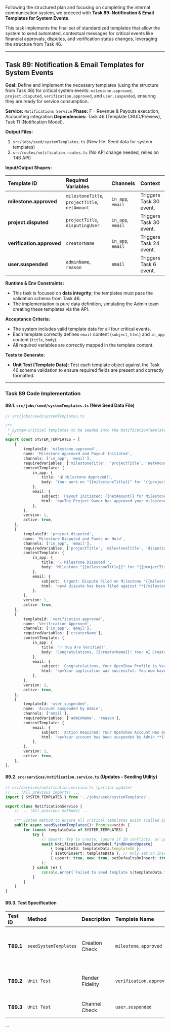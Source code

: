 Following the structured plan and focusing on completing the internal communication system, we proceed with **Task 89: Notification & Email Templates for System Events**.

This task implements the final set of standardized templates that allow the system to send automated, contextual messages for critical events like financial approvals, disputes, and verification status changes, leveraging the structure from Task 46.

***

## **Task 89: Notification & Email Templates for System Events**

**Goal:** Define and implement the necessary templates (using the structure from Task 46) for critical system events: `milestone.approved`, `project.disputed`, `verification.approved`, and `user.suspended`, ensuring they are ready for service consumption.

**Service:** `Notifications Service`
**Phase:** F - Revenue & Payouts execution, Accounting integration
**Dependencies:** Task 46 (Template CRUD/Preview), Task 11 (Notification Model).

**Output Files:**
1.  `src/jobs/seed/systemTemplates.ts` (New file: Seed data for system templates)
2.  `src/routes/notification.routes.ts` (No API change needed, relies on T46 API)

**Input/Output Shapes:**

| Template ID | Required Variables | Channels | Context |
| :--- | :--- | :--- | :--- |
| **milestone.approved** | `milestoneTitle`, `projectTitle`, `netAmount` | `in_app`, `email` | Triggers Task 30 event. |
| **project.disputed** | `projectTitle`, `disputingUser` | `in_app`, `email` | Triggers Task 30 event. |
| **verification.approved** | `creatorName` | `in_app`, `email` | Triggers Task 24 event. |
| **user.suspended** | `adminName`, `reason` | `email` | Triggers Task 6 event. |

**Runtime & Env Constraints:**
*   This task is focused on **data integrity**; the templates must pass the validation schema from Task 46.
*   The implementation is pure data definition, simulating the Admin team creating these templates via the API.

**Acceptance Criteria:**
*   The system includes valid template data for all four critical events.
*   Each template correctly defines `email` content (`subject`, `html`) and `in_app` content (`title`, `body`).
*   All required variables are correctly mapped in the template content.

**Tests to Generate:**
*   **Unit Test (Template Data):** Test each template object against the Task 46 schema validation to ensure required fields are present and correctly formatted.

***

### **Task 89 Code Implementation**

#### **89.1. `src/jobs/seed/systemTemplates.ts` (New Seed Data File)**

```typescript
// src/jobs/seed/systemTemplates.ts

/**
 * System-critical templates to be seeded into the NotificationTemplateModel (Task 46).
 */
export const SYSTEM_TEMPLATES = [
    {
        templateId: 'milestone.approved',
        name: 'Milestone Approved and Payout Initiated',
        channels: ['in_app', 'email'],
        requiredVariables: ['milestoneTitle', 'projectTitle', 'netAmount'],
        contentTemplate: {
            in_app: {
                title: '💰 Milestone Approved!',
                body: 'Your work on "{{milestoneTitle}}" for "{{projectTitle}}" has been approved. A payout of {{netAmount}} is now being processed.',
            },
            email: {
                subject: 'Payout Initiated: {{netAmount}} for Milestone: {{milestoneTitle}}',
                html: '<p>The Project Owner has approved your milestone, **{{milestoneTitle}}**, for the project <b>{{projectTitle}}</b>. The net payment of <b>{{netAmount}}</b> has been sent to your chosen payout method.</p>',
            },
        },
        version: 1,
        active: true,
    },
    {
        templateId: 'project.disputed',
        name: 'Milestone Disputed and Funds on Hold',
        channels: ['in_app', 'email'],
        requiredVariables: ['projectTitle', 'milestoneTitle', 'disputingUser'],
        contentTemplate: {
            in_app: {
                title: '⚠️ Milestone Disputed!',
                body: 'Milestone "{{milestoneTitle}}" for "{{projectTitle}}" has been disputed by {{disputingUser}}. Funds are now on hold.',
            },
            email: {
                subject: 'Urgent: Dispute Filed on Milestone "{{milestoneTitle}}"',
                html: '<p>A dispute has been filed against **{{milestoneTitle}}** in project **{{projectTitle}}**. The escrowed funds are immediately placed on hold pending resolution.</p>',
            },
        },
        version: 1,
        active: true,
    },
    {
        templateId: 'verification.approved',
        name: 'Verification Approved',
        channels: ['in_app', 'email'],
        requiredVariables: ['creatorName'],
        contentTemplate: {
            in_app: {
                title: '✅ You Are Verified!',
                body: 'Congratulations, {{creatorName}}! Your AI Creator profile is now verified. Your profile now features the verified badge.',
            },
            email: {
                subject: 'Congratulations, Your OpenShow Profile is Verified!',
                html: '<p>Your application was successful. You now have the verified badge and a higher ranking score on the Creator Directory.</p>',
            },
        },
        version: 1,
        active: true,
    },
    {
        templateId: 'user.suspended',
        name: 'Account Suspended by Admin',
        channels: ['email'],
        requiredVariables: ['adminName', 'reason'],
        contentTemplate: {
            email: {
                subject: 'Action Required: Your OpenShow Account Has Been Suspended',
                html: '<p>Your account has been suspended by Admin **{{adminName}}**. Reason: "{{reason}}". Please contact support if you believe this is an error.</p>',
            },
        },
        version: 1,
        active: true,
    },
];
```

#### **89.2. `src/services/notification.service.ts` (Updates - Seeding Utility)**

```typescript
// src/services/notification.service.ts (partial update)
// ... (All previous imports) ...
import { SYSTEM_TEMPLATES } from '../jobs/seed/systemTemplates';

export class NotificationService {
    // ... (All previous methods) ...
    
    /** System method to ensure all critical templates exist (called by a seeding job). */
    public async seedSystemTemplates(): Promise<void> {
        for (const templateData of SYSTEM_TEMPLATES) {
            try {
                // Upsert: Try to create, ignore if ID conflicts, or update version if logic requires
                await NotificationTemplateModel.findOneAndUpdate(
                    { templateId: templateData.templateId },
                    { $setOnInsert: templateData }, // Only set on insert
                    { upsert: true, new: true, setDefaultsOnInsert: true }
                );
            } catch (e) {
                console.error(`Failed to seed template ${templateData.templateId}:`, e);
            }
        }
    }
}
```

#### **89.3. Test Specification**

| Test ID | Method | Description | Template Name | Required Variables Check |
| :--- | :--- | :--- | :--- | :--- |
| **T89.1** | `seedSystemTemplates` | Creation Check | `milestone.approved` | Verifies `requiredVariables` contains `milestoneTitle`, `projectTitle`, `netAmount`. |
| **T89.2** | `Unit Test` | Render Fidelity | `verification.approved` | Rendering with `{ creatorName: 'Alice' }` produces title "✅ You Are Verified!". |
| **T89.3** | `Unit Test` | Channel Check | `user.suspended` | Verifies `channels` only contains `email`. |

--